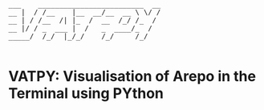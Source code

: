 <pre>
___    _________________________  __
__ |  / /__    |__  __/__  __ \ \/ /
__ | / /__  /| |_  /  __  /_/ /_  / 
__ |/ / _  ___ |  /   _  ____/_  /  
_____/  /_/  |_/_/    /_/     /_/   

</pre>
# VATPY: Visualisation of Arepo in the Terminal using PYthon


